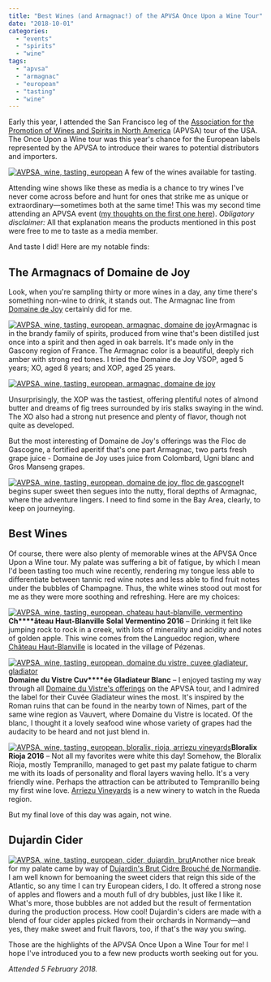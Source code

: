 ```yaml
---
title: "Best Wines (and Armagnac!) of the APVSA Once Upon a Wine Tour"
date: "2018-10-01"
categories:
  - "events"
  - "spirits"
  - "wine"
tags:
  - "apvsa"
  - "armagnac"
  - "european"
  - "tasting"
  - "wine"
---
```


Early this year, I attended the San Francisco leg of the [Association for the Promotion of Wines and Spirits in North America](https://apvsa.ca/) (APVSA) tour of the USA. The Once Upon a Wine tour was this year's chance for the European labels represented by the APVSA to introduce their wares to potential distributors and importers.




<div class="caption">

[![AVPSA, wine, tasting, european](http://s3.amazonaws.com/thegourmez-wpmedia/2018/09/IMG_20180205_133511_1-500x370.jpg)](http://s3.amazonaws.com/thegourmez-wpmedia/2018/09/IMG_20180205_133511_1.jpg) A few of the wines available for tasting.</div>


Attending wine shows like these as media is a chance to try wines I've never come across before and hunt for ones that strike me as unique or extraordinary—sometimes both at the same time! This was my second time attending an APVSA event ([my thoughts on the first one here](http://thegourmez.com/2017/08/02/best-wines-on-the-apvsa-wine-not-tour/)). _Obligatory disclaimer:_ All that explanation means the products mentioned in this post were free to me to taste as a media member.

And taste I did! Here are my notable finds:

## The Armagnacs of Domaine de Joy

Look, when you're sampling thirty or more wines in a day, any time there's something non-wine to drink, it stands out. The Armagnac line from [Domaine de Joy](http://www.domaine-joy.com/en/index.php) certainly did for me.

[![AVPSA, wine, tasting, european, armagnac, domaine de joy](http://s3.amazonaws.com/thegourmez-wpmedia/2018/09/IMG_20180205_145253-334x500.jpg)](http://s3.amazonaws.com/thegourmez-wpmedia/2018/09/IMG_20180205_145253.jpg)Armagnac is in the brandy family of spirits, produced from wine that's been distilled just once into a spirit and then aged in oak barrels. It's made only in the Gascony region of France. The Armagnac color is a beautiful, deeply rich amber with strong red tones. I tried the Domaine de Joy VSOP, aged 5 years; XO, aged 8 years; and XOP, aged 25 years.

[![AVPSA, wine, tasting, european, armagnac, domaine de joy](http://s3.amazonaws.com/thegourmez-wpmedia/2018/09/IMG_20180205_145258-375x500.jpg)](http://s3.amazonaws.com/thegourmez-wpmedia/2018/09/IMG_20180205_145258.jpg)

Unsurprisingly, the XOP was the tastiest, offering plentiful notes of almond butter and dreams of fig trees surrounded by iris stalks swaying in the wind. The XO also had a strong nut presence and plenty of flavor, though not quite as developed.

But the most interesting of Domaine de Joy's offerings was the Floc de Gascogne, a fortified aperitif that's one part Armagnac, two parts fresh grape juice - Domaine de Joy uses juice from Colombard, Ugni blanc and Gros Manseng grapes.

[![AVPSA, wine, tasting, european, domaine de joy, floc de gascogne](http://s3.amazonaws.com/thegourmez-wpmedia/2018/09/IMG_20180205_145409_1-375x500.jpg)](http://s3.amazonaws.com/thegourmez-wpmedia/2018/09/IMG_20180205_145409_1.jpg)It begins super sweet then segues into the nutty, floral depths of Armagnac, where the adventure lingers. I need to find some in the Bay Area, clearly, to keep on journeying.

## Best Wines

Of course, there were also plenty of memorable wines at the APVSA Once Upon a Wine tour. My palate was suffering a bit of fatigue, by which I mean I'd been tasting too much wine recently, rendering my tongue less able to differentiate between tannic red wine notes and less able to find fruit notes under the bubbles of Champagne. Thus, the white wines stood out most for me as they were more soothing and refreshing. Here are my choices:

[![AVPSA, wine, tasting, european, chateau haut-blanville, vermentino](http://s3.amazonaws.com/thegourmez-wpmedia/2018/09/IMG_20180205_140520-338x500.jpg)](http://s3.amazonaws.com/thegourmez-wpmedia/2018/09/IMG_20180205_140520.jpg)**Ch****âteau Haut-Blanville** **Solal Vermentino 2016** – Drinking it felt like jumping rock to rock in a creek, with lots of minerality and acidity and notes of golden apple. This wine comes from the Languedoc region, where [Château Haut-Blanville](https://www.blanville.com/en/wines/les-collections/) is located in the village of Pézenas.

[![AVPSA, wine, tasting, european, domaine du vistre, cuvee gladiateur, gladiator](http://s3.amazonaws.com/thegourmez-wpmedia/2018/09/IMG_20180205_141457-375x500.jpg)](http://s3.amazonaws.com/thegourmez-wpmedia/2018/09/IMG_20180205_141457.jpg)**Domaine du Vistre Cuv****ée Gladiateur Blanc** – I enjoyed tasting my way through all [Domaine du Vistre's offerings](http://www.domaineduvistre.com/home) on the APVSA tour, and I admired the label for their Cuvée Gladiateur wines the most. It's inspired by the Roman ruins that can be found in the nearby town of Nimes, part of the same wine region as Vauvert, where Domaine du Vistre is located. Of the blanc, I thought it a lovely seafood wine whose variety of grapes had the audacity to be heard and not just blend in.

[![AVPSA, wine, tasting, european, bloralix, rioja, arriezu vineyards](http://s3.amazonaws.com/thegourmez-wpmedia/2018/09/IMG_20180205_143238-356x500.jpg)](http://s3.amazonaws.com/thegourmez-wpmedia/2018/09/IMG_20180205_143238.jpg)**Bloralix Rioja 2016** – Not all my favorites were white this day! Somehow, the Bloralix Rioja, mostly Tempranillo, managed to get past my palate fatigue to charm me with its loads of personality and floral layers waving hello. It's a very friendly wine. Perhaps the attraction can be attributed to Tempranillo being my first wine love. [Arriezu Vineyards](http://www.arriezuvineyards.com/en/index.php) is a new winery to watch in the Rueda region.

But my final love of this day was again, not wine.

## Dujardin Cider

[![AVPSA, wine, tasting, european, cider, dujardin, brut](http://s3.amazonaws.com/thegourmez-wpmedia/2018/09/IMG_20180205_134536-332x500.jpg)](http://s3.amazonaws.com/thegourmez-wpmedia/2018/09/IMG_20180205_134536.jpg)Another nice break for my palate came by way of [Dujardin's Brut Cidre Brouché de Normandie](http://www.cidres-dujardin.fr/ang/ciders.html). I am well known for bemoaning the sweet ciders that reign this side of the Atlantic, so any time I can try European ciders, I do. It offered a strong nose of apples and flowers and a mouth full of dry bubbles, just like I like it. What's more, those bubbles are not added but the result of fermentation during the production process. How cool! Dujardin's ciders are made with a blend of four cider apples picked from their orchards in Normandy—and yes, they make sweet and fruit flavors, too, if that's the way you swing.

Those are the highlights of the APVSA Once Upon a Wine Tour for me! I hope I've introduced you to a few new products worth seeking out for you.

_Attended 5 February 2018._
